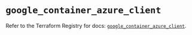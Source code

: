 # `google_container_azure_client`

Refer to the Terraform Registry for docs: [`google_container_azure_client`](https://registry.terraform.io/providers/hashicorp/google/6.21.0/docs/resources/container_azure_client).
